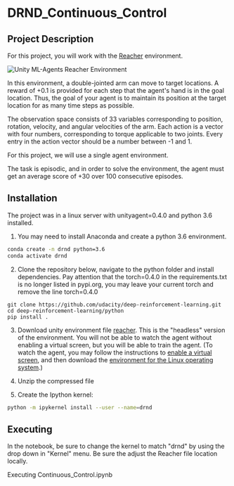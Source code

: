 # DRND_Continuous_Control
## Project Description
For this project, you will work with the [Reacher](https://github.com/Unity-Technologies/ml-agents/blob/master/docs/Learning-Environment-Examples.md#reacher) environment.

![Unity ML-Agents Reacher Environment](https://media.giphy.com/media/doeuwYIlGFE50GS6Hq/giphy.gif)

In this environment, a double-jointed arm can move to target locations. A reward of +0.1 is provided for each step that the agent's hand is in the goal location. Thus, the goal of your agent is to maintain its position at the target location for as many time steps as possible.

The observation space consists of 33 variables corresponding to position, rotation, velocity, and angular velocities of the arm. Each action is a vector with four numbers, corresponding to torque applicable to two joints. Every entry in the action vector should be a number between -1 and 1.

For this project, we will use a single agent environment.

The task is episodic, and in order to solve the environment, the agent must get an average score of +30 over 100 consecutive episodes.

## Installation
The project was in a linux server with unityagent=0.4.0 and python 3.6 installed.

1. You may need to install Anaconda and create a python 3.6 environment.
```bash
conda create -n drnd python=3.6
conda activate drnd
```
2. Clone the repository below, navigate to the python folder and install dependencies. Pay attention that the torch=0.4.0 in the requirements.txt is no longer listed in pypi.org, you may leave your current torch and remove the line torch=0.4.0
 ```
git clone https://github.com/udacity/deep-reinforcement-learning.git
cd deep-reinforcement-learning/python
pip install .
```
3. Download unity environment file  [reacher](https://s3-us-west-1.amazonaws.com/udacity-drlnd/P2/Reacher/one_agent/Reacher_Linux_NoVis.zip). This is the "headless" version of the environment. You will not be able to watch the agent without enabling a virtual screen, but you will be able to train the agent.
(To watch the agent, you may follow the instructions to [enable a virtual screen](https://github.com/Unity-Technologies/ml-agents/blob/master/docs/Training-on-Amazon-Web-Service.md), and then download the [environment for the Linux operating system](https://s3-us-west-1.amazonaws.com/udacity-drlnd/P2/Reacher/one_agent/Reacher_Linux.zip).)

5. Unzip the compressed file
6. Create the Ipython kernel:
```bash
python -m ipykernel install --user --name=drnd
```

   
## Executing 
In the notebook, be sure to change the kernel to match "drnd" by using the drop down in "Kernel" menu. Be sure the adjust the Reacher file location locally.

Executing Continuous_Control.ipynb
  
